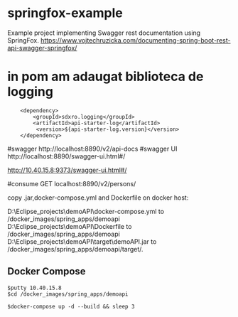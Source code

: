 # springfox-example
Example project implementing Swagger rest documentation using SpringFox.
https://www.vojtechruzicka.com/documenting-spring-boot-rest-api-swagger-springfox/

# in pom am adaugat biblioteca de logging
 <!-- =============== Custom HTTP log filter ============== -->
        <dependency>
            <groupId>sdxro.logging</groupId>
            <artifactId>api-starter-log</artifactId>
             <version>${api-starter-log.version}</version>            
        </dependency>

#swagger
http://localhost:8890/v2/api-docs
#swagger UI
http://localhost:8890/swagger-ui.html#/

http://10.40.15.8:9373/swagger-ui.html#/

#consume GET
localhost:8890/v2/persons/

copy .jar,docker-compose.yml and Dockerfile on docker host:

D:\Eclipse_projects\demoAPI\docker-compose.yml to /docker_images/spring_apps/demoapi
D:\Eclipse_projects\demoAPI\Dockerfile to /docker_images/spring_apps/demoapi
D:\Eclipse_projects\demoAPI\target\demoAPI.jar to /docker_images/spring_apps/demoapi/target/. 
	
## Docker Compose
	$putty 10.40.15.8
	$cd /docker_images/spring_apps/demoapi
    
	$docker-compose up -d --build && sleep 3